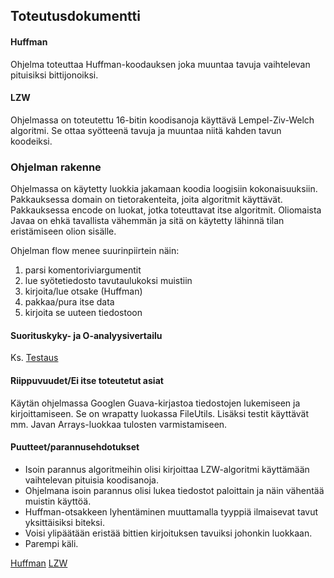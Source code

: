 ## Toteutusdokumentti

#### Huffman
Ohjelma toteuttaa Huffman-koodauksen joka muuntaa tavuja vaihtelevan pituisiksi bittijonoiksi.

#### LZW
Ohjelmassa on toteutettu 16-bitin koodisanoja käyttävä Lempel-Ziv-Welch algoritmi.
Se ottaa syötteenä tavuja ja muuntaa niitä kahden tavun koodeiksi.

### Ohjelman rakenne
Ohjelmassa on käytetty luokkia jakamaan koodia loogisiin kokonaisuuksiin.
Pakkauksessa domain on tietorakenteita, joita algoritmit käyttävät.
Pakkauksessa encode on luokat, jotka toteuttavat itse algoritmit. 
Oliomaista Javaa on ehkä tavallista vähemmän ja sitä on käytetty lähinnä tilan eristämiseen olion sisälle.

Ohjelman flow menee suurinpiirtein näin:
1. parsi komentoriviargumentit
2. lue syötetiedosto tavutaulukoksi muistiin
3. kirjoita/lue otsake (Huffman)
4. pakkaa/pura itse data
5. kirjoita se uuteen tiedostoon

#### Suorituskyky- ja O-analyysivertailu
Ks. [Testaus](./Testaus.md)

#### Riippuvuudet/Ei itse toteutetut asiat
Käytän ohjelmassa Googlen Guava-kirjastoa tiedostojen lukemiseen ja kirjoittamiseen. 
Se on wrapatty luokassa FileUtils. Lisäksi testit käyttävät mm. Javan Arrays-luokkaa tulosten varmistamiseen.

#### Puutteet/parannusehdotukset
* Isoin parannus algoritmeihin olisi kirjoittaa LZW-algoritmi käyttämään vaihtelevan pituisia koodisanoja.
* Ohjelmana isoin parannus olisi lukea tiedostot paloittain ja näin vähentää muistin käyttöä.
* Huffman-otsakkeen lyhentäminen muuttamalla tyyppiä ilmaisevat tavut yksittäisiksi biteksi.
* Voisi ylipäätään eristää bittien kirjoituksen tavuiksi johonkin luokkaan.
* Parempi käli.

[Huffman](https://en.wikipedia.org/wiki/Huffman_coding)
[LZW](https://en.wikipedia.org/wiki/Lempel%E2%80%93Ziv%E2%80%93Welch)
